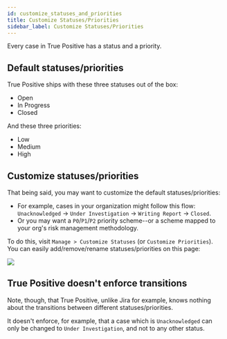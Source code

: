 ```yaml
---
id: customize_statuses_and_priorities
title: Customize Statuses/Priorities
sidebar_label: Customize Statuses/Priorities
---
```


Every case in True Positive has a status and a priority.

## Default statuses/priorities

True Positive ships with these three statuses out of the box:

- Open
- In Progress
- Closed

And these three priorities:

- Low
- Medium
- High

## Customize statuses/priorities

That being said, you may want to customize the default statuses/priorities:

- For example, cases in your organization might follow this flow: `Unacknowledged` -> `Under Investigation` -> `Writing Report` -> `Closed`.
- Or you may want a `P0`/`P1`/`P2` priority scheme--or a scheme mapped to your org's risk management methodology.

To do this, visit `Manage > Customize Statuses` (or `Customize Priorities`). You can easily add/remove/rename
statuses/priorities on this page:

![](https://storage.googleapis.com/tp_landing_page_videos/customize_statuses.png)

## True Positive doesn't enforce transitions

Note, though, that True Positive, unlike Jira for example, knows nothing about the transitions between different statuses/priorities.

It doesn't enforce, for example, that a case which is `Unacknowledged` can only be changed to `Under Investigation`, and not to any other status.
